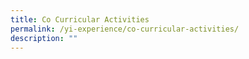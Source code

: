 ```yaml
---
title: Co Curricular Activities
permalink: /yi-experience/co-curricular-activities/
description: ""
---
```


